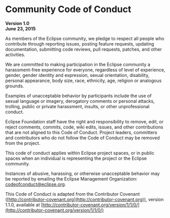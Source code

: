# Community Code of Conduct

**Version 1.0  
June 23, 2015**

As members of the Eclipse community, we pledge to respect all people who contribute through reporting issues, posting feature requests, updating documentation, submitting code reviews, pull requests, patches, and other activities.

We are committed to making participation in the Eclipse community a harassment-free experience for everyone, regardless of level of experience, gender, gender identity and expression, sexual orientation, disability, personal appearance, body size, race, ethnicity, age, religion or analogous grounds.

Examples of unacceptable behavior by participants include the use of sexual language or imagery, derogatory comments or personal attacks, trolling, public or private harassment, insults, or other unprofessional conduct.

Eclipse Foundation staff have the right and responsibility to remove, edit, or reject comments, commits, code, wiki edits, issues, and other contributions that are not aligned to this Code of Conduct. Project leaders, committers and contributors who do not follow the Code of Conduct may be removed from the project.

This code of conduct applies within Eclipse project spaces, or in public spaces when an individual is representing the project or the Eclipse community.

Instances of abusive, harassing, or otherwise unacceptable behavior may be reported by emailing the Eclipse Management Organization: [codeofconduct@eclipse.org](mailto:codeofconduct@eclipse.org).

This Code of Conduct is adapted from the Contributor Covenant ([http://contributor-covenant.org](http://contributor-covenant.org)), version 1.1.0, available at [http://contributor-covenant.org/version/1/1/0/](http://contributor-covenant.org/version/1/1/0/)
